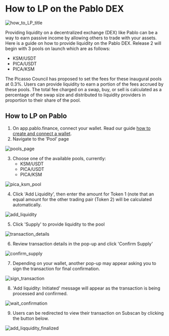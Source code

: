 # How to LP on the Pablo DEX

![how_to_LP_title](./images-provide-liquidity/how-to-lp-title.png)

Providing liquidity on a decentralized exchange (DEX) like Pablo can be a way to earn passive income 
by allowing others to trade with your assets. Here is a guide on how to provide liquidity on the Pablo DEX. 
Release 2 will begin with 3 pools on launch which are as follows:

- KSM/USDT
- PICA/USDT
- PICA/KSM

The Picasso Council has proposed to set the fees for these inaugural pools at 0.3%. 
Users can provide liquidity to earn a portion of the fees accrued by these pools. 
The total fee charged on a swap, buy, or sell is calculated as a percentage of the swap size 
and distributed to liquidity providers in proportion to their share of the pool.

## How to LP on Pablo

1. On app.pablo.finance, connect your wallet. Read our guide [how to create and connect a wallet].
2. Navigate to the ‘Pool’ page

[how to create and connect a wallet]: https://docs.composable.finance/user-guides/polkadotjs-extension-create-account#connect-to-picasso

![pools_page](./images-provide-liquidity/pools-page.png)

3. Choose one of the available pools, currently:
   - KSM/USDT
   - PICA/USDT
   - PICA/KSM

![pica_ksm_pool](./images-provide-liquidity/pica-ksm-pool.png)

4. Click 'Add Liquidity', then enter the amount for Token 1 
(note that an equal amount for the other trading pair (Token 2) will be calculated automatically.

![add_liquidity](./images-provide-liquidity/add-liquidity.png)

5. Click 'Supply' to provide liquidity to the pool

![transaction_details](./images-provide-liquidity/transaction-details.png)

6. Review transaction details in the pop-up and click 'Confirm Supply'

![confirm_supply](./images-provide-liquidity/confirm-supply.png)

7. Depending on your wallet, another pop-up may appear asking you to sign the transaction for final confirmation.

![sign_transaction](./images-provide-liquidity/sign-transaction.jpg)

8. 'Add liquidity: Initiated' message will appear as the transaction is being processed and confirmed. 

![wait_confirmation](./images-provide-liquidity/wait-confirmation.png)

9. Users can be redirected to view their transaction on Subscan by clicking the button below.

![add_liqquidity_finalized](./images-provide-liquidity/add-liquidity-finalized.png)